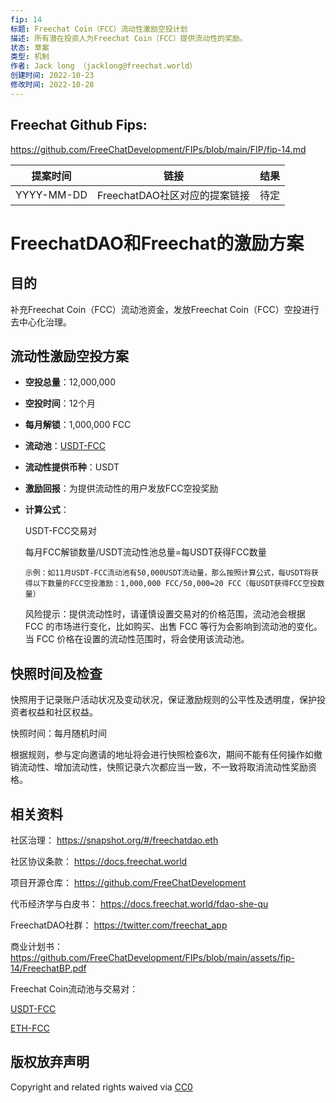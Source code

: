 ```yaml
---
fip: 14
标题: Freechat Coin（FCC）流动性激励空投计划
描述: 所有潜在投资人为Freechat Coin（FCC）提供流动性的奖励。
状态: 草案
类型: 机制
作者: Jack long （jacklong@freechat.world）
创建时间: 2022-10-23
修改时间: 2022-10-28
---
```


## Freechat Github Fips: 

https://github.com/FreeChatDevelopment/FIPs/blob/main/FIP/fip-14.md

  | 提案时间 | 链接 | 结果 |
  |:-:|:-:|:-:|
  | YYYY-MM-DD |FreechatDAO社区对应的提案链接|待定|

# FreechatDAO和Freechat的激励方案

## 目的
补充Freechat Coin（FCC）流动池资金，发放Freechat Coin（FCC）空投进行去中心化治理。

## 流动性激励空投方案

- **空投总量**：12,000,000

- **空投时间**：12个月

- **每月解锁**：1,000,000 FCC

- **流动池**：[USDT-FCC](ttps://info.uniswap.org/#/pools/0x03de8b89caa2bbe8bf09979d370aaf08a35cbfa1)

- **流动性提供币种**：USDT

- **激励回报**：为提供流动性的用户发放FCC空投奖励

- **计算公式**：

  USDT-FCC交易对

  每月FCC解锁数量/USDT流动性池总量=每USDT获得FCC数量
         
      示例：如11月USDT-FCC流动池有50,000USDT流动量，那么按照计算公式，每USDT将获得以下数量的FCC空投激励：1,000,000 FCC/50,000=20 FCC（每USDT获得FCC空投数量）

  风险提示：提供流动性时，请谨慎设置交易对的价格范围，流动池会根据 FCC 的市场进行变化，比如购买、出售 FCC 等行为会影响到流动池的变化。当 FCC 价格在设置的流动性范围时，将会使用该流动池。


## 快照时间及检查
快照用于记录账户活动状况及变动状况，保证激励规则的公平性及透明度，保护投资者权益和社区权益。

快照时间：每月随机时间

根据规则，参与定向邀请的地址将会进行快照检查6次，期间不能有任何操作如撤销流动性、增加流动性，快照记录六次都应当一致，不一致将取消流动性奖励资格。

## 相关资料

社区治理：
https://snapshot.org/#/freechatdao.eth

社区协议条款：
https://docs.freechat.world

项目开源仓库：
https://github.com/FreeChatDevelopment

代币经济学与白皮书：
https://docs.freechat.world/fdao-she-qu

FreechatDAO社群：
https://twitter.com/freechat_app

商业计划书：https://github.com/FreeChatDevelopment/FIPs/blob/main/assets/fip-14/FreechatBP.pdf

Freechat Coin流动池与交易对：

[USDT-FCC](https://info.uniswap.org/#/pools/0x03de8b89caa2bbe8bf09979d370aaf08a35cbfa1)

[ETH-FCC](https://info.uniswap.org/#/pools/0xf9c97668f97160b18c87a40ea26c0c87e9becc8d)

## 版权放弃声明
Copyright and related rights waived via [CC0](https://github.com/ethereum/EIPs/blob/master/LICENSE.md)